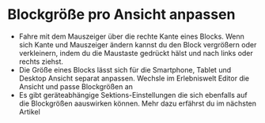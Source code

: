 # Blockgröße pro Ansicht anpassen
- Fahre mit dem Mauszeiger über die rechte Kante eines Blocks. Wenn sich Kante und Mauszeiger ändern kannst du den Block vergrößern oder verkleinern, indem du die Maustaste gedrückt hälst und nach links oder rechts ziehst.
- Die Größe eines Blocks lässt sich für die Smartphone, Tablet und Desktop Ansicht separat anpassen. Wechsle im Erlebniswelt Editor die Ansicht und passe Blockgrößen an
- Es gibt geräteabhängige Sektions-Einstellungen die sich ebenfalls auf die Blockgrößen aauswirken können. Mehr dazu erfährst du im nächsten Artikel